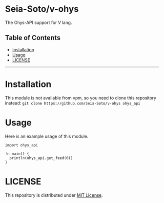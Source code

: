 # Seia-Soto/v-ohys

The Ohys-API support for V lang.

## Table of Contents

- [Installation](#installation)
- [Usage](#usage)
- [LICENSE](#license)

----

# Installation

This module is not available from vpm, so you need to clone this repository instead: `git clone https://github.com/Seia-Soto/v-ohys ohys_api`

# Usage

Here is an example usage of this module.

```vlang
import ohys_api

fn main() {
  println(ohys_api.get_feed(0))
}
```

# LICENSE

This repository is distributed under [MIT License](/LICENSE).

